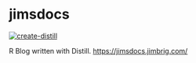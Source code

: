 # jimsdocs

[![create-distill](https://github.com/jimbrig/jimsdocs/actions/workflows/render-rmarkdown.yaml/badge.svg)](https://github.com/jimbrig/jimsdocs/actions/workflows/render-rmarkdown.yaml)

R Blog written with Distill. https://jimsdocs.jimbrig.com/
